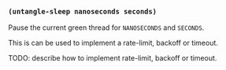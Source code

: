 
### `(untangle-sleep nanoseconds seconds)`

Pause the current green thread for `NANOSECONDS` and `SECONDS`.

This is can be used to implement a rate-limit, backoff or timeout.

TODO: describe how to implement rate-limit, backoff or timeout.
